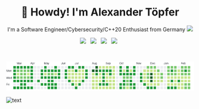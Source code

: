 
<h1 align="center">🤠 Howdy! I'm Alexander Töpfer</h1>
<p align="center">
I'm a Software Engineer/Cybersecurity/C++20 Enthusiast from Germany <img src="https://flagpedia.net/data/flags/mini/de.png" width="20"></img>
</p>
<p align="center">
<img style="display: inline-block; padding-right: 8px;" src="https://img.shields.io/badge/-running-00599C?style=flat&logo=cplusplus"></img>
<img style="display: inline-block; padding-right: 8px;" src="https://img.shields.io/badge/-editing-66595C?style=flat&logo=atom"></img>
<img style="display: inline-block; padding-right: 8px;" src="https://img.shields.io/badge/Tests-passing-609926?style=flat&logo=github"></img>
<img style="display: inline-block; padding-right: 8px;" src="https://img.shields.io/badge/Chess-occasionally-000000?style=flat&logo=lichess"></img>
</p>
<br/>

![text](https://github.com/alexandertoepfer/readme/blob/main/activity-art-v2.png)

![text](https://github-profile-trophy.vercel.app/?username=alexandertoepfer&theme=flat&rank=SSS,SS,S,AAA,AA,A&no-bg=true&no-frame=true)
